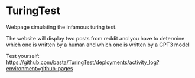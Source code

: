 # TuringTest
Webpage simulating the infamous turing test. 

The website will display two posts from reddit and you have to determine which one is written by a human and which one is written by a GPT3 model

Test yourself: https://github.com/basta/TuringTest/deployments/activity_log?environment=github-pages
